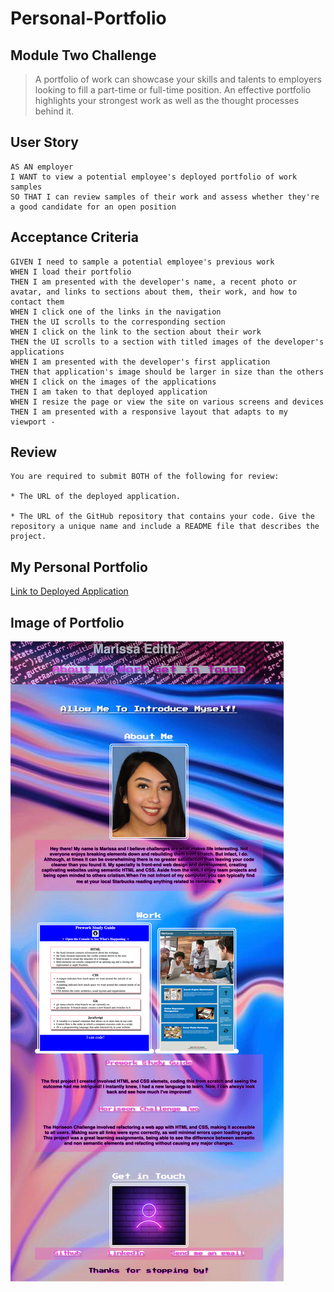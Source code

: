 # Personal-Portfolio
## Module Two Challenge

>A portfolio of work can showcase your skills and talents to employers looking to fill a part-time or full-time position. An effective portfolio highlights your strongest work as well as the thought processes behind it. 

## User Story

```
AS AN employer
I WANT to view a potential employee's deployed portfolio of work samples
SO THAT I can review samples of their work and assess whether they're a good candidate for an open position
```

## Acceptance Criteria 

```
GIVEN I need to sample a potential employee's previous work 
WHEN I load their portfolio
THEN I am presented with the developer's name, a recent photo or avatar, and links to sections about them, their work, and how to contact them  
WHEN I click one of the links in the navigation
THEN the UI scrolls to the corresponding section
WHEN I click on the link to the section about their work
THEN the UI scrolls to a section with titled images of the developer's applications
WHEN I am presented with the developer's first application
THEN that application's image should be larger in size than the others 
WHEN I click on the images of the applications 
THEN I am taken to that deployed application
WHEN I resize the page or view the site on various screens and devices
THEN I am presented with a responsive layout that adapts to my viewport - 
```

## Review 

```
You are required to submit BOTH of the following for review:

* The URL of the deployed application.

* The URL of the GitHub repository that contains your code. Give the repository a unique name and include a README file that describes the project.
```
## My Personal Portfolio 
[Link to Deployed Application](https://mfonseca100.github.io/Marissa-Personal-Portfolio/)

## Image of Portfolio
![Portfolio Screenshot](./assets/images/mfonseca100.github.io_Marissa-Personal-Portfolio_.png)
